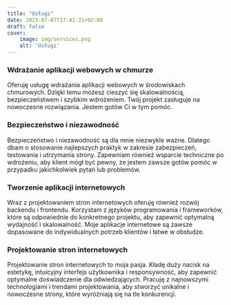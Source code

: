 ```yaml
---
title: "Usługi"
date: 2023-07-07T17:41:21+02:00
draft: false
cover:
    image: img/services.png
    alt: 'Usługi'
---
```

### Wdrażanie aplikacji webowych w chmurze

Oferuję usługę wdrażania aplikacji webowych w środowiskach chmurowych. Dzięki temu możesz cieszyć się skalowalnością, bezpieczeństwem i szybkim wdrożeniem. Twój projekt zasługuje na nowoczesne rozwiązania. Jestem gotów Ci w tym pomóc.

### Bezpieczeństwo i niezawodność

Bezpieczeństwo i niezawodność są dla mnie niezwykle ważne. Dlatego dbam o stosowanie najlepszych praktyk w zakresie zabezpieczeń, testowania i utrzymania strony. Zapewniam również wsparcie techniczne po wdrożeniu, aby klient mógł być pewny, że jestem zawsze gotów pomóc w przypadku jakichkolwiek pytań lub problemów.


### Tworzenie aplikacji internetowych

Wraz z projektowaniem stron internetowych oferuję również rozwój backendu i frontendu. Korzystam z języków programowania i frameworków, które są odpowiednie do konkretnego projektu, aby zapewnić optymalną wydajność i skalowalność. Moje aplikacje internetowe są zawsze dopasowane do indywidualnych potrzeb klientów i łatwe w obsłudze.



### Projektowanie stron internetowych

Projektowanie stron internetowych to moja pasja. Kładę duży nacisk na estetykę, intuicyjny interfejs użytkownika i responsywność, aby zapewnić optymalne doświadczenie dla odwiedzających. Pracuję z najnowszymi technologiami i trendami projektowania, aby stworzyć unikalne i nowoczesne strony, które wyróżniają się na tle konkurencji.